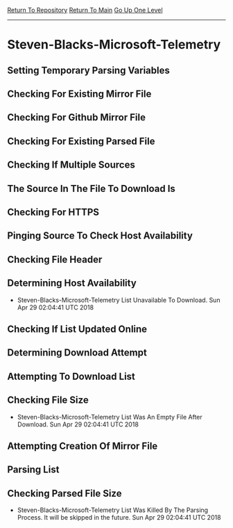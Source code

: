 [Return To Repository](https://github.com/deathbybandaid/piholeparser/)
[Return To Main](https://github.com/deathbybandaid/piholeparser/blob/master/RecentRunLogs/Mainlog.md)
[Go Up One Level](https://github.com/deathbybandaid/piholeparser/blob/master/RecentRunLogs/TopLevelScripts/30-Processing-External-Blacklists.md)
____________________________________
# Steven-Blacks-Microsoft-Telemetry
## Setting Temporary Parsing Variables
## Checking For Existing Mirror File
## Checking For Github Mirror File
## Checking For Existing Parsed File
## Checking If Multiple Sources
## The Source In The File To Download Is
## Checking For HTTPS
## Pinging Source To Check Host Availability
## Checking File Header
## Determining Host Availability
* Steven-Blacks-Microsoft-Telemetry List Unavailable To Download. Sun Apr 29 02:04:41 UTC 2018
## Checking If List Updated Online
## Determining Download Attempt
## Attempting To Download List
## Checking File Size
* Steven-Blacks-Microsoft-Telemetry List Was An Empty File After Download. Sun Apr 29 02:04:41 UTC 2018
## Attempting Creation Of Mirror File
## Parsing List
## Checking Parsed File Size
* Steven-Blacks-Microsoft-Telemetry List Was Killed By The Parsing Process. It will be skipped in the future. Sun Apr 29 02:04:41 UTC 2018
